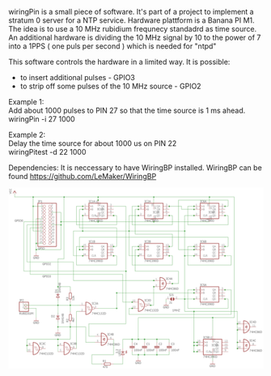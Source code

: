 
wiringPin is a small piece of software. It's part of a project to implement a 
stratum 0 server for a NTP service. Hardware plattform is a Banana PI M1. 
The idea is to use a 10 MHz rubidium frequnecy standadrd as time source.
An additional hardware is dividing the 10 MHz signal by 10 to the power of 7
into a 1PPS ( one puls per second ) which is needed for "ntpd" 

This software controls the hardware in a limited way. It is possible: 
* to insert additional pulses - GPIO3 
* to strip off some pulses of the 10 MHz source - GPIO2 

Example 1:  
Add about 1000 pulses to PIN 27 so that the time source is 1 ms ahead.  
  wiringPin -i 27 1000

Example 2:  
Delay the time source for about 1000 us on PIN 22  
  wiringPitest -d 22 1000 

Dependencies:
It is neccessary to have WiringBP installed. 
WiringBP can be found https://github.com/LeMaker/WiringBP

![schaltplan](/schaltplan10p7.png) 


